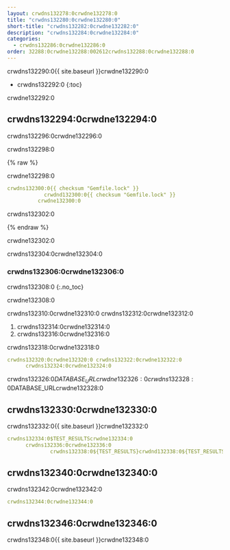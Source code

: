 ```yaml
---
layout: crwdns132278:0crwdne132278:0
title: "crwdns132280:0crwdne132280:0"
short-title: "crwdns132282:0crwdne132282:0"
description: "crwdns132284:0crwdne132284:0"
categories:
  - crwdns132286:0crwdne132286:0
order: 32288:0crwdne132288:002612crwdns132288:0crwdne132288:0
---
```

crwdns132290:0{{ site.baseurl }}crwdne132290:0

* crwdns132292:0
{:toc}

crwdne132292:0

## crwdns132294:0crwdne132294:0

crwdns132296:0crwdne132296:0

crwdns132298:0

{% raw %}

crwdne132298:0

```yaml
crwdns132300:0{{ checksum "Gemfile.lock" }}
            crwdnd132300:0{{ checksum "Gemfile.lock" }}
          crwdne132300:0
```

crwdns132302:0

{% endraw %}

crwdne132302:0

crwdns132304:0crwdne132304:0

### crwdns132306:0crwdne132306:0

crwdns132308:0
{:.no_toc}

crwdne132308:0

crwdns132310:0crwdne132310:0 crwdns132312:0crwdne132312:0

1. crwdns132314:0crwdne132314:0
2. crwdns132316:0crwdne132316:0

crwdns132318:0crwdne132318:0

```yaml
crwdns132320:0crwdne132320:0 crwdns132322:0crwdne132322:0
      crwdns132324:0crwdne132324:0
```

crwdns132326:0$DATABASE_URLcrwdne132326:0 crwdns132328:0$DATABASE_URLcrwdne132328:0

## crwdns132330:0crwdne132330:0

crwdns132332:0{{ site.baseurl }}crwdne132332:0

```yaml
crwdns132334:0$TEST_RESULTScrwdne132334:0
      crwdns132336:0crwdne132336:0
              crwdns132338:0${TEST_RESULTS}crwdnd132338:0${TEST_RESULTS}crwdnd132338:0${TEST_RESULTS}crwdne132338:0
```

## crwdns132340:0crwdne132340:0

crwdns132342:0crwdne132342:0

```yaml
crwdns132344:0crwdne132344:0
```

## crwdns132346:0crwdne132346:0

crwdns132348:0{{ site.baseurl }}crwdne132348:0